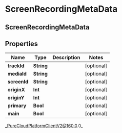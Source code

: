# ScreenRecordingMetaData

## ScreenRecordingMetaData

## Properties

|Name | Type | Description | Notes|
|------------ | ------------- | ------------- | -------------|
| **trackId** | **String** |  | [optional] |
| **mediaId** | **String** |  | [optional] |
| **screenId** | **String** |  | [optional] |
| **originX** | **Int** |  | [optional] |
| **originY** | **Int** |  | [optional] |
| **primary** | **Bool** |  | [optional] |
| **main** | **Bool** |  | [optional] |



_PureCloudPlatformClientV2@160.0.0_
